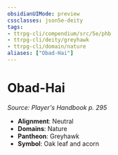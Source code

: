 ```yaml
---
obsidianUIMode: preview
cssclasses: json5e-deity
tags:
- ttrpg-cli/compendium/src/5e/phb
- ttrpg-cli/deity/greyhawk
- ttrpg-cli/domain/nature
aliases: ["Obad-Hai"]
---
```

# Obad-Hai
*Source: Player's Handbook p. 295* 

- **Alignment**: Neutral
- **Domains**: Nature
- **Pantheon**: Greyhawk
- **Symbol**: Oak leaf and acorn